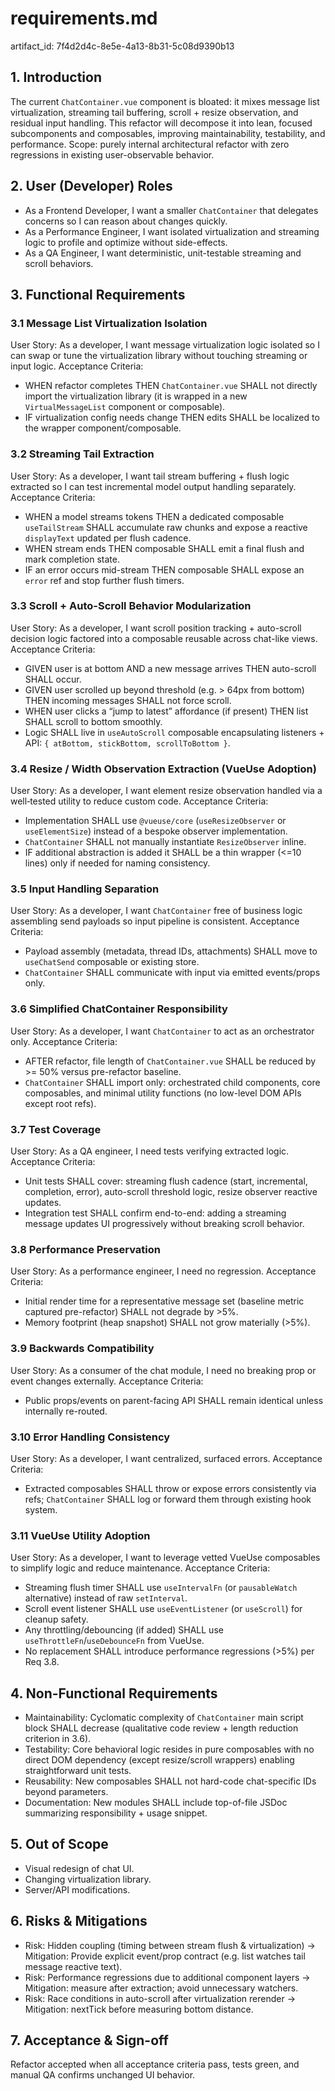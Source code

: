 # requirements.md

artifact_id: 7f4d2d4c-8e5e-4a13-8b31-5c08d9390b13

## 1. Introduction

The current `ChatContainer.vue` component is bloated: it mixes message list virtualization, streaming tail buffering, scroll + resize observation, and residual input handling. This refactor will decompose it into lean, focused subcomponents and composables, improving maintainability, testability, and performance. Scope: purely internal architectural refactor with zero regressions in existing user-observable behavior.

## 2. User (Developer) Roles

-   As a Frontend Developer, I want a smaller `ChatContainer` that delegates concerns so I can reason about changes quickly.
-   As a Performance Engineer, I want isolated virtualization and streaming logic to profile and optimize without side-effects.
-   As a QA Engineer, I want deterministic, unit-testable streaming and scroll behaviors.

## 3. Functional Requirements

### 3.1 Message List Virtualization Isolation

User Story: As a developer, I want message virtualization logic isolated so I can swap or tune the virtualization library without touching streaming or input logic.
Acceptance Criteria:

-   WHEN refactor completes THEN `ChatContainer.vue` SHALL not directly import the virtualization library (it is wrapped in a new `VirtualMessageList` component or composable).
-   IF virtualization config needs change THEN edits SHALL be localized to the wrapper component/composable.

### 3.2 Streaming Tail Extraction

User Story: As a developer, I want tail stream buffering + flush logic extracted so I can test incremental model output handling separately.
Acceptance Criteria:

-   WHEN a model streams tokens THEN a dedicated composable `useTailStream` SHALL accumulate raw chunks and expose a reactive `displayText` updated per flush cadence.
-   WHEN stream ends THEN composable SHALL emit a final flush and mark completion state.
-   IF an error occurs mid-stream THEN composable SHALL expose an `error` ref and stop further flush timers.

### 3.3 Scroll + Auto-Scroll Behavior Modularization

User Story: As a developer, I want scroll position tracking + auto-scroll decision logic factored into a composable reusable across chat-like views.
Acceptance Criteria:

-   GIVEN user is at bottom AND a new message arrives THEN auto-scroll SHALL occur.
-   GIVEN user scrolled up beyond threshold (e.g. > 64px from bottom) THEN incoming messages SHALL not force scroll.
-   WHEN user clicks a “jump to latest” affordance (if present) THEN list SHALL scroll to bottom smoothly.
-   Logic SHALL live in `useAutoScroll` composable encapsulating listeners + API: `{ atBottom, stickBottom, scrollToBottom }`.

### 3.4 Resize / Width Observation Extraction (VueUse Adoption)

User Story: As a developer, I want element resize observation handled via a well‑tested utility to reduce custom code.
Acceptance Criteria:

-   Implementation SHALL use `@vueuse/core` (`useResizeObserver` or `useElementSize`) instead of a bespoke observer implementation.
-   `ChatContainer` SHALL not manually instantiate `ResizeObserver` inline.
-   IF additional abstraction is added it SHALL be a thin wrapper (<=10 lines) only if needed for naming consistency.

### 3.5 Input Handling Separation

User Story: As a developer, I want `ChatContainer` free of business logic assembling send payloads so input pipeline is consistent.
Acceptance Criteria:

-   Payload assembly (metadata, thread IDs, attachments) SHALL move to `useChatSend` composable or existing store.
-   `ChatContainer` SHALL communicate with input via emitted events/props only.

### 3.6 Simplified ChatContainer Responsibility

User Story: As a developer, I want `ChatContainer` to act as an orchestrator only.
Acceptance Criteria:

-   AFTER refactor, file length of `ChatContainer.vue` SHALL be reduced by >= 50% versus pre-refactor baseline.
-   `ChatContainer` SHALL import only: orchestrated child components, core composables, and minimal utility functions (no low-level DOM APIs except root refs).

### 3.7 Test Coverage

User Story: As a QA engineer, I need tests verifying extracted logic.
Acceptance Criteria:

-   Unit tests SHALL cover: streaming flush cadence (start, incremental, completion, error), auto-scroll threshold logic, resize observer reactive updates.
-   Integration test SHALL confirm end-to-end: adding a streaming message updates UI progressively without breaking scroll behavior.

### 3.8 Performance Preservation

User Story: As a performance engineer, I need no regression.
Acceptance Criteria:

-   Initial render time for a representative message set (baseline metric captured pre-refactor) SHALL not degrade by >5%.
-   Memory footprint (heap snapshot) SHALL not grow materially (>5%).

### 3.9 Backwards Compatibility

User Story: As a consumer of the chat module, I need no breaking prop or event changes externally.
Acceptance Criteria:

-   Public props/events on parent-facing API SHALL remain identical unless internally re-routed.

### 3.10 Error Handling Consistency

User Story: As a developer, I want centralized, surfaced errors.
Acceptance Criteria:

-   Extracted composables SHALL throw or expose errors consistently via refs; `ChatContainer` SHALL log or forward them through existing hook system.

### 3.11 VueUse Utility Adoption

User Story: As a developer, I want to leverage vetted VueUse composables to simplify logic and reduce maintenance.
Acceptance Criteria:

-   Streaming flush timer SHALL use `useIntervalFn` (or `pausableWatch` alternative) instead of raw `setInterval`.
-   Scroll event listener SHALL use `useEventListener` (or `useScroll`) for cleanup safety.
-   Any throttling/debouncing (if added) SHALL use `useThrottleFn`/`useDebounceFn` from VueUse.
-   No replacement SHALL introduce performance regressions (>5%) per Req 3.8.

## 4. Non-Functional Requirements

-   Maintainability: Cyclomatic complexity of `ChatContainer` main script block SHALL decrease (qualitative code review + length reduction criterion in 3.6).
-   Testability: Core behavioral logic resides in pure composables with no direct DOM dependency (except resize/scroll wrappers) enabling straightforward unit tests.
-   Reusability: New composables SHALL not hard-code chat-specific IDs beyond parameters.
-   Documentation: New modules SHALL include top-of-file JSDoc summarizing responsibility + usage snippet.

## 5. Out of Scope

-   Visual redesign of chat UI.
-   Changing virtualization library.
-   Server/API modifications.

## 6. Risks & Mitigations

-   Risk: Hidden coupling (timing between stream flush & virtualization) -> Mitigation: Provide explicit event/prop contract (e.g. list watches tail message reactive text).
-   Risk: Performance regressions due to additional component layers -> Mitigation: measure after extraction; avoid unnecessary watchers.
-   Risk: Race conditions in auto-scroll after virtualization rerender -> Mitigation: nextTick before measuring bottom distance.

## 7. Acceptance & Sign-off

Refactor accepted when all acceptance criteria pass, tests green, and manual QA confirms unchanged UI behavior.
